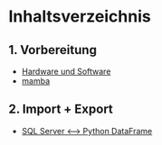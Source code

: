 # Inhaltsverzeichnis
## 1. Vorbereitung
- [Hardware und Software](Inhalt/Hardware%20und%20Software.md)
- [mamba](https://github.com/JaredBeluzi/IT/blob/main/Inhalt/mamba.md)
## 2. Import + Export
- [SQL Server <--> Python DataFrame](https://github.com/JaredBeluzi/Data-Science/blob/main/Code/SQL%20Server%20%3C--%3E%20Python%20DataFrame.py)
